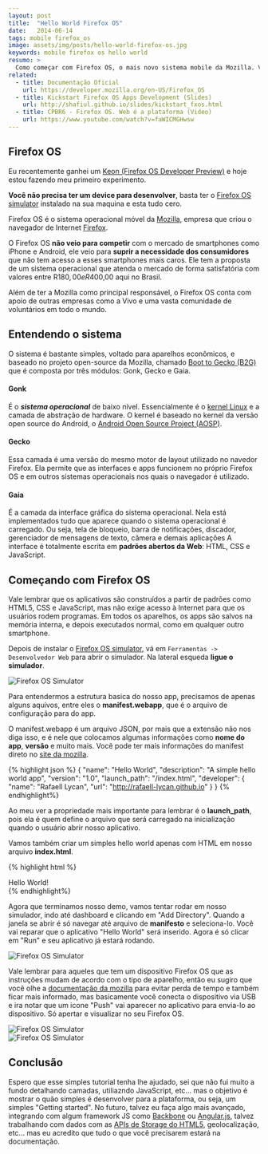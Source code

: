 ```yaml
---
layout: post
title:  "Hello World Firefox OS"
date:   2014-06-14
tags: mobile firefox_os
image: assets/img/posts/hello-world-firefox-os.jpg
keywords: mobile firefox os hello world
resumo: >
  Como começar com Firefox OS, o mais novo sistema mobile da Mozilla. Vamos criar o primeiro aplicativo e entender o sistema operacional Firefox OS e suas peculiaridades.
related:
  - title: Documentação Oficial
    url: https://developer.mozilla.org/en-US/Firefox_OS
  - title: Kickstart Firefox OS Apps Development (Slides)
    url: http://shafiul.github.io/slides/kickstart_fxos.html
  - title: CPBR6 - Firefox OS. Web é a plataforma (Video)
    url: https://www.youtube.com/watch?v=faWICMGHwsw
---
```

## Firefox OS
Eu recentemente ganhei um [Keon (Firefox OS Developer Preview)](http://www.geeksphone.com/) e hoje estou fazendo meu primeiro experimento.

**Você não precisa ter um device para desenvolver**, basta ter o [Firefox OS simulator](https://addons.mozilla.org/en-US/firefox/addon/firefox-os-simulator/) instalado na sua maquina e esta tudo cero.

Firefox OS é o sistema operacional móvel da [Mozilla](https://www.mozilla.org/), empresa que criou o navegador de Internet [Firefox](https://www.mozilla.org/firefox/).

O Firefox OS **não veio para competir** com o mercado de smartphones como iPhone e Android, ele veio para **suprir a necessidade dos consumidores** que não tem acesso a esses smartphones mais caros. Ele tem a proposta de um sistema operacional que atenda o mercado de forma satisfatória com valores entre R$180,00 e R$400,00 aqui no Brasil.

Além de ter a Mozilla como principal responsável, o Firefox OS conta com apoio de outras empresas como a Vivo e uma vasta comunidade de voluntários em todo o mundo.

## Entendendo o sistema
O sistema é bastante simples, voltado para aparelhos econômicos, e baseado no projeto open-source da Mozilla, chamado [Boot to Gecko (B2G)](https://github.com/mozilla-b2g/B2G) que é composta por três módulos: Gonk, Gecko e Gaia.

#### Gonk
É o ***sistema operacional*** de baixo nível. Essencialmente é o [kernel Linux](https://www.kernel.org/) e a camada de abstração de hardware. O kernel é baseado no kernel da versão open source do Android, o [Android Open Source Project (AOSP)](http://source.android.com/).

#### Gecko
Essa camada é uma versão do mesmo motor de layout utilizado no navedor Firefox. Ela permite que as interfaces e apps funcionem no próprio Firefox OS e em outros sistemas operacionais nos quais o navegador é utilizado.

#### Gaia
É a camada da interface gráfica do sistema operacional. Nela está implementados tudo que aparece quando o sistema operacional é carregado. Ou seja, tela de bloqueio, barra de notificações, discador, gerenciador de mensagens de texto, câmera e demais aplicações A interface é totalmente escrita em **padrões abertos da Web**: HTML, CSS e JavaScript.

## Começando com Firefox OS
Vale lembrar que os aplicativos são construídos a partir de padrões como HTML5, CSS e JavaScript, mas não exige acesso à Internet para que os usuários rodem programas. Em todos os aparelhos, os apps são salvos na memória interna, e depois executados normal, como em qualquer outro smartphone.

Depois de instalar o [Firefox OS simulator](https://addons.mozilla.org/en-US/firefox/addon/firefox-os-simulator/), vá em `Ferramentas -> Desenvolvedor Web` para abrir o simulador. Na lateral esqueda **ligue o simulador**.

<div class="center">
  <img src="/assets/img/posts/firefox_os001.png" alt="Firefox OS Simulator">
</div>

Para entendermos a estrutura basica do nosso app, precisamos de apenas alguns aquivos, entre eles o **manifest.webapp**, que é o arquivo de configuração para do app.

O manifest.webapp é um arquivo JSON, por mais que a extensão não nos diga isso, e é nele que colocamos algumas informações como **nome do app**, **versão** e muito mais. Você pode ter mais informações do manifest direto no [site da mozilla](https://developer.mozilla.org/en-US/Apps/Build/Manifest).

{% highlight json %}
{
  "name": "Hello World",
  "description": "A simple hello world app",
  "version": "1.0",
  "launch_path": "/index.html",
  "developer": {
    "name": "Rafaell Lycan",
    "url": "http://rafaell-lycan.github.io"
  }
}
{% endhighlight%}

Ao meu ver a propriedade mais importante para lembrar é o **launch_path**, pois ela é quem define o arquivo que será carregado na inicialização quando o usuário abrir nosso aplicativo.

Vamos também criar um simples hello world apenas com HTML em nosso arquivo **index.html**.

{% highlight html %}
<!DOCTYPE html>
<html lang="pt-br">
  <head>
    <title>Hello World!</title>
  </head>
  <body>
    <div>Hello World!</div>
  </body>
</html>
{% endhighlight%}

Agora que terminamos nosso demo, vamos tentar rodar em nosso simulador, indo até dashboard e clicando em "Add Directory". Quando a janela se abrir é só navegar até arquivo de **manifesto** e seleciona-lo. Você vai reparar que o aplicativo "Hello World" será inserido. Agora é só clicar em "Run" e seu aplicativo já estará rodando.

<div class="center">
  <img src="/assets/img/posts/firefox_os002.png" alt="Firefox OS Simulator">
</div>

Vale lembrar para aqueles que tem um dispositivo Firefox OS que as instruções mudam de acordo com o tipo de aparelho, então eu sugiro que você olhe a [documentação da mozilla](https://developer.mozilla.org/en-US/Firefox_OS/Debugging/Connecting_a_Firefox_OS_device_to_the_desktop) para evitar perda de tempo e também ficar mais informado, mas basicamente você conecta o dispositivo via USB e ira notar que um icone "Push" vai aparecer no aplicativo para envia-lo ao dispositivo. Só apertar e visualizar no seu Firefox OS.

<div class="center">
  <img src="/assets/img/posts/firefox_os003.png" alt="Firefox OS Simulator">
</div>

<div class="center">
  <img src="/assets/img/posts/firefox_os004.png" alt="Firefox OS Simulator">
</div>

## Conclusão
Espero que esse simples tutorial tenha lhe ajudado, sei que não fui muito a fundo detalhando camadas, utiliazndo JavaScript, etc... mas o objetivo é mostrar o quão simples é desenvolver para a plataforma, ou seja, um simples  "Getting started". No futuro, talvez eu faça algo mais avançado, integrando com algum framework JS como [Backbone](http://backbonejs.org/) ou [Angular.js](https://angularjs.org/), talvez trabalhando com dados com as [APIs de Storage do HTML5]({{site.url}}/2014/web-storage-html5/), geolocalização, etc... mas eu acredito que tudo o que você precisarem estará na documentação.
